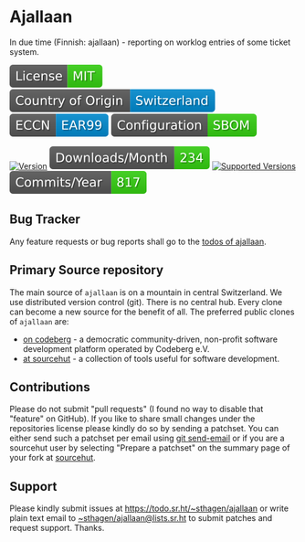 # Ajallaan

In due time (Finnish: ajallaan) - reporting on worklog entries of some ticket system.

[![license](badges/license-spdx-mit.svg)](https://git.sr.ht/~sthagen/ajallaan/tree/default/item/LICENSE)
[![Country of Origin](badges/country-of-origin-name-switzerland-neutral.svg)](https://git.sr.ht/~sthagen/ajallaan/tree/default/item/COUNTRY-OF-ORIGIN)
[![Export Classification Control Number (ECCN)](badges/export-control-classification-number_eccn-ear99-neutral.svg)](https://git.sr.ht/~sthagen/ajallaan/tree/default/item/EXPORT-CONTROL-CLASSIFICATION-NUMBER)
[![Configuration](badges/configuration-sbom.svg)](third-party/index.html)

[![Version](https://img.shields.io/pypi/v/ajallaan.svg?style=flat)](https://pypi.python.org/pypi/ajallaan/)
[![Downloads](badges/downloads-per-month.svg)](https://pepy.tech/project/ajallaan)
[![Supported Versions](https://img.shields.io/pypi/pyversions/ajallaan.svg?style=flat)](https://pypi.python.org/pypi/ajallaan/)
[![Maintenance Status](badges/commits-per-year.svg)](https://git.sr.ht/~sthagen/ajallaan/log)

## Bug Tracker

Any feature requests or bug reports shall go to the [todos of ajallaan](https://todo.sr.ht/~sthagen/ajallaan).

## Primary Source repository

The main source of `ajallaan` is on a mountain in central Switzerland.
We use distributed version control (git).
There is no central hub.
Every clone can become a new source for the benefit of all.
The preferred public clones of `ajallaan` are:

* [on codeberg](https://codeberg.org/sthagen/ajallaan) - a democratic community-driven, non-profit software development platform operated by Codeberg e.V.
* [at sourcehut](https://git.sr.ht/~sthagen/ajallaan) - a collection of tools useful for software development.

## Contributions

Please do not submit "pull requests" (I found no way to disable that "feature" on GitHub).
If you like to share small changes under the repositories license please kindly do so by sending a patchset.
You can either send such a patchset per email using [git send-email](https://git-send-email.io) or 
if you are a sourcehut user by selecting "Prepare a patchset" on the summary page of your fork at [sourcehut](https://git.sr.ht/).

## Support

Please kindly submit issues at <https://todo.sr.ht/~sthagen/ajallaan> or write plain text email to <~sthagen/ajallaan@lists.sr.ht> to submit patches and request support. Thanks.
